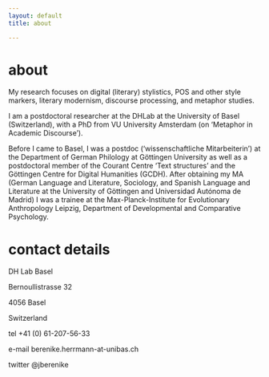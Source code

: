 ```yaml
---
layout: default
title: about

---
```


# about

My research focuses on digital (literary) stylistics, POS and other style markers, literary modernism, discourse processing, and metaphor studies.

I am a postdoctoral researcher at the DHLab at the University of Basel (Switzerland), with a PhD from VU University Amsterdam (on ‘Metaphor in Academic Discourse’).

Before I came to Basel, I was a postdoc (‘wissenschaftliche Mitarbeiterin’) at the Department of German Philology at Göttingen University as well as a postdoctoral member of the Courant Centre ‘Text structures’ and the Göttingen Centre for Digital Humanities (GCDH). 
After obtaining my MA (German Language and Literature, Sociology, and Spanish Language and Literature at the University of Göttingen and Universidad Autónoma de Madrid) I was a trainee at the Max-Planck-Institute for Evolutionary Anthropology Leipzig, Department of Developmental and Comparative Psychology. 

# contact details
DH Lab Basel

Bernoullistrasse 32

4056 Basel

Switzerland


tel +41 (0) 61-207-56-33

e-mail berenike.herrmann-at-unibas.ch

twitter @jberenike
